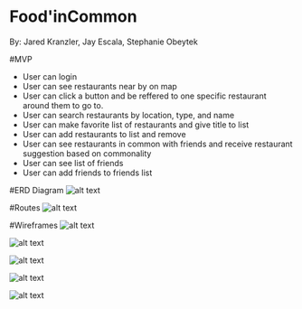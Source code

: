 # Food'inCommon
By: Jared Kranzler, Jay Escala, Stephanie Obeytek

#MVP
* User can login
* User can see restaurants near by on map
* User can click a button and be reffered to one specific restaurant around them to go to.
* User can search restaurants by location, type, and name
* User can make favorite list of restaurants and give title to list
* User can add restaurants to list and remove
* User can see restaurants in common with friends and receive restaurant suggestion based on commonality
* User can see list of friends
* User can add friends to friends list

#ERD Diagram
![alt text](https://github.com/jaredkranzler/Project4_React-Django_FoodApp/blob/master/Images/Food'inCommon.png)

#Routes
![alt text](https://github.com/jaredkranzler/Project4_React-Django_FoodApp/blob/master/Images/Restful%20Routes.png)

#Wireframes
![alt text](https://github.com/jaredkranzler/Project4_React-Django_FoodApp/blob/master/Images/Login.png)

![alt text](https://github.com/jaredkranzler/Project4_React-Django_FoodApp/blob/master/Images/map.png)

![alt text](https://github.com/jaredkranzler/Project4_React-Django_FoodApp/blob/master/Images/Restaurant%20page.png)

![alt text](https://github.com/jaredkranzler/Project4_React-Django_FoodApp/blob/master/Images/Friend%20show%20page.png)


![alt text](https://github.com/jaredkranzler/Project4_React-Django_FoodApp/blob/master/Images/profile.png)

